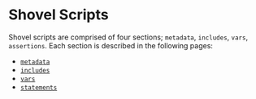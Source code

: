 # Shovel Scripts

Shovel scripts are comprised of four sections; `metadata`, `includes`, `vars`, `assertions`.  Each section is described in the following pages:

- [`metadata`](./Metadata.md)
- [`includes`](./Includes.md)
- [`vars`](./Variables.md)
- [`statements`](./Statements.md)
